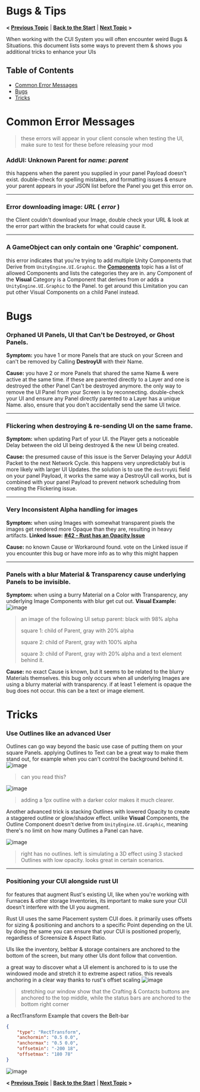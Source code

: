 # Bugs & Tips

**< [Previous Topic](/docs/components/README.md)** | **[Back to the Start](/README.md)** | **[Next Topic](/README.md) >**

When working with the CUI System you will often encounter weird Bugs & Situations. this document lists some ways to prevent them & shows you additional tricks to enhance your UIs

## Table of Contents
- [Common Error Messages](#common-error-messages)
- [Bugs](#bugs)
- [Tricks](#tricks)

# Common Error Messages
> these errors will appear in your client console when testing the UI, make sure to test for these before releasing your mod

### AddUI: Unknown Parent for *name*:  *parent*
this happens when the parent you supplied in your panel Payload doesn't exist. double-check for spelling mistakes, and formatting issues & ensure your parent appears in your JSON list before the Panel you get this error on.



---

### Error downloading image: *URL* ( *error* )
the Client couldn't download your Image, double check your URL & look at the error part within the brackets for what could cause it.



---

### A GameObject can only contain one 'Graphic' component.
this error indicates that you're trying to add multiple Unity Components that Derive from `UnityEngine.UI.Graphic`. the **[Components](/docs/components/README.md)** topic has a list of allowed Components and lists the categories they are in. any Component of the **Visual** Category is a Component that derives from or adds a `UnityEngine.UI.Graphic` to the Panel. to get around this Limitation you can put other Visual Components on a child Panel instead.

# Bugs

### Orphaned UI Panels, UI that Can't be Destroyed, or Ghost Panels.
**Symptom:** you have 1 or more Panels that are stuck on your Screen and can't be removed by Calling **DestroyUI** with their Name.

**Cause:** you have 2 or more Panels that shared the same Name & were active at the same time. if these are parented directly to a Layer and one is destroyed the other Panel Can't be destroyed anymore. the only way to remove the UI Panel from your Screen is by reconnecting. double-check your UI and ensure any Panel directly parented to a Layer has a unique Name. also, ensure that you don't accidentally send the same UI twice.



---

### Flickering when destroying & re-sending UI on the same frame.
**Symptom:** when updating Part of your UI. the Player gets a noticeable Delay between the old UI being destroyed & the new UI being created.

**Cause:** the presumed cause of this issue is the Server Delaying your AddUI Packet to the next Network Cycle. this happens very unpredictably but is more likely with larger UI Updates. the solution is to use the `destroyUi` field on your panel Payload, it works the same way a DestroyUI call works, but is combined with your panel Payload to prevent network scheduling from creating the Flickering issue.



---

### Very Inconsistent Alpha handling for images
**Symptom:** when using Images with somewhat transparent pixels the images get rendered more Opaque than they are, resulting in heavy artifacts.
**Linked Issue:** **[#42 - Rust has an Opacity Issue](https://github.com/Facepunch/Rust.Community/issues/42)**

**Cause:** no known Cause or Workaround found. vote on the Linked issue if you encounter this bug or have more info as to why this might happen



---

### Panels with a blur Material & Transparency cause underlying Panels to be invisible.
**Symptom:** when using a burry Material on a Color with Transparency, any underlying Image Components with blur get cut out. 
**Visual Example:**
![image](https://user-images.githubusercontent.com/33698270/215882128-d1f0798c-d7ed-4986-9675-4fba48632ad7.png)
> an image of the following UI setup
> parent: black with 98% alpha
> 
> square 1: child of Parent, gray with 20% alpha
> 
> square 2: child of Parent, gray with 100% alpha
> 
> square 3: child of Parent, gray with 20% alpha and a text element behind it.


**Cause:** no exact Cause is known, but it seems to be related to the blurry Materials themselves. this bug only occurs when all underlying Images are using a blurry material with transparency. if at least 1 element is opaque the bug does not occur. this can be a text or image element.



# Tricks

### Use Outlines like an advanced User
Outlines can go way beyond the basic use case of putting them on your square Panels. applying Outlines to Text can be a great way to make them stand out, for example when you can't control the background behind it.
![image](https://user-images.githubusercontent.com/33698270/215885917-4916ee09-a891-4609-82a4-51bb07881bde.png)

> can you read this?

![image](https://user-images.githubusercontent.com/33698270/215886796-346be279-2d8e-43c4-a28f-f740bcf50ff5.png)

> adding a 1px outline with a darker color makes it much clearer.

Another advanced trick is stacking Outlines with lowered Opacity to create a staggered outline or glow/shadow effect. unlike **Visual** Components, the Outline Component doesn't derive from `UnityEngine.UI.Graphic`, meaning there's no limit on how many Outlines a Panel can have.

![image](https://user-images.githubusercontent.com/33698270/215899049-e0aa0cd7-b607-466e-a0b7-0cfafa62bdae.png)

> right has no outlines. left is simulating a 3D effect using 3 stacked Outlines with low opacity. looks great in certain scenarios.


---

### Positioning your CUI alongside rust UI
for features that augment Rust's existing UI, like when you're working with Furnaces & other storage Inventories, its important to make sure your CUI doesn't interfere with the UI you augment. 

Rust UI uses the same Placement system CUI does. it primarily uses offsets for sizing & positioning and anchors to a specific Point depending on the UI. by doing the same you can ensure that your CUI is positioned properly, regardless of Screensize & Aspect Ratio.

UIs like the inventory, beltbar & storage containers are anchored to the bottom of the screen, but many other UIs dont follow that convention.

a great way to discover what a UI element is anchored to is to use the windowed mode and stretch it to extreme aspect ratios. this reveals anchoring in a clear way thanks to rust's offset scaling
![image](https://user-images.githubusercontent.com/33698270/216077347-5461623c-8ff4-4890-8633-062519c4e371.png)
> stretching our window show that the Crafting & Contacts buttons are anchored to the top middle, while the status bars are anchored to the bottom right corner

a RectTransform Example that covers the Belt-bar
```json
{
	"type": "RectTransform",
	"anchormin": "0.5 0.0",
	"anchormax": "0.5 0.0",
	"offsetmin": "-200 18",
	"offsetmax": "180 78"
}
```
![image](https://user-images.githubusercontent.com/33698270/215901408-c152fecb-8453-4597-8cd6-61038b2b976d.png)

**< [Previous Topic](/docs/components/README.md)** | **[Back to the Start](/README.md)** | **[Next Topic](/README.md) >**
<!--stackedit_data:
eyJoaXN0b3J5IjpbLTEzMjc5MDQ1OTksLTIyNDIwOTkwMywtOD
M5OTUwMjI2LC0yMDEwNjk0NTI4LDEyMjg3NDE3NCwyMDE5MDQ2
ODQ3XX0=
-->
